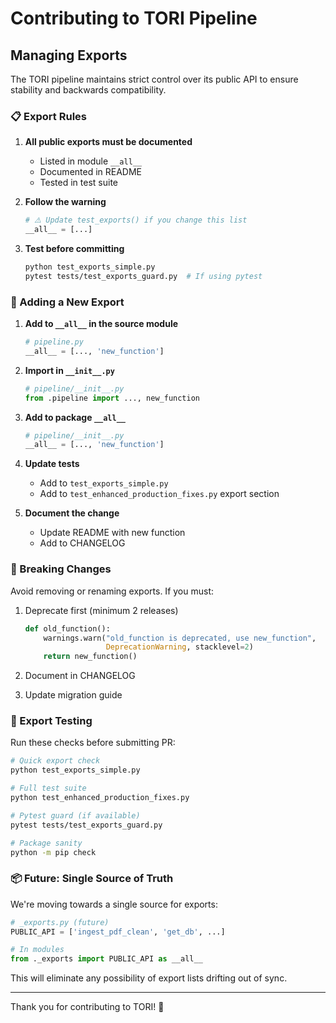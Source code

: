 # Contributing to TORI Pipeline

## Managing Exports

The TORI pipeline maintains strict control over its public API to ensure stability and backwards compatibility.

### 📋 Export Rules

1. **All public exports must be documented**
   - Listed in module `__all__`
   - Documented in README
   - Tested in test suite

2. **Follow the warning**
   ```python
   # ⚠️ Update test_exports() if you change this list
   __all__ = [...]
   ```

3. **Test before committing**
   ```bash
   python test_exports_simple.py
   pytest tests/test_exports_guard.py  # If using pytest
   ```

### 🔧 Adding a New Export

1. **Add to `__all__` in the source module**
   ```python
   # pipeline.py
   __all__ = [..., 'new_function']
   ```

2. **Import in `__init__.py`**
   ```python
   # pipeline/__init__.py
   from .pipeline import ..., new_function
   ```

3. **Add to package `__all__`**
   ```python
   # pipeline/__init__.py
   __all__ = [..., 'new_function']
   ```

4. **Update tests**
   - Add to `test_exports_simple.py`
   - Add to `test_enhanced_production_fixes.py` export section

5. **Document the change**
   - Update README with new function
   - Add to CHANGELOG

### 🚫 Breaking Changes

Avoid removing or renaming exports. If you must:

1. Deprecate first (minimum 2 releases)
   ```python
   def old_function():
       warnings.warn("old_function is deprecated, use new_function", 
                     DeprecationWarning, stacklevel=2)
       return new_function()
   ```

2. Document in CHANGELOG
3. Update migration guide

### 🧪 Export Testing

Run these checks before submitting PR:

```bash
# Quick export check
python test_exports_simple.py

# Full test suite
python test_enhanced_production_fixes.py

# Pytest guard (if available)
pytest tests/test_exports_guard.py

# Package sanity
python -m pip check
```

### 📦 Future: Single Source of Truth

We're moving towards a single source for exports:

```python
# _exports.py (future)
PUBLIC_API = ['ingest_pdf_clean', 'get_db', ...]

# In modules
from ._exports import PUBLIC_API as __all__
```

This will eliminate any possibility of export lists drifting out of sync.

---

Thank you for contributing to TORI! 🚀
